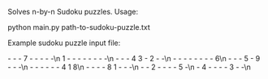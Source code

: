 Solves n-by-n Sudoku puzzles. Usage:

python main.py path-to-sudoku-puzzle.txt

Example sudoku puzzle input file:

\- \- \- 7 \- \- \- \- \-\n
1 \- \- \- \- \- \- \- \-\n
\- \- \- 4 3 \- 2 \- \-\n
\- \- \- \- \- \- \- \- 6\n
\- \- \- 5 \- 9 \- \- \-\n
\- \- \- \- \- \- 4 1 8\n
\- \- \- \- 8 1 \- \- \-\n
\- \- 2 \- \- \- \- 5 \-\n
\- 4 \- \- \- \- 3 \- \-\n
